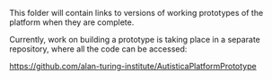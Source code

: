This folder will contain links to versions of working prototypes of the platform when they are complete. 

Currently, work on building a prototype is taking place in a separate repository, where all the code can be accessed: 

https://github.com/alan-turing-institute/AutisticaPlatformPrototype

